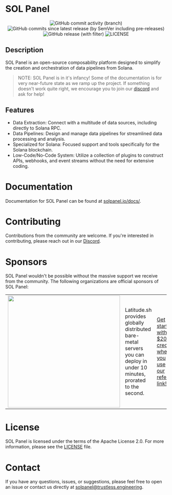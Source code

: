 # SOL Panel

<div align="center">

![GitHub commit activity (branch)](https://img.shields.io/github/commit-activity/w/trustless-engineering/sol-panel)
![GitHub commits since latest release (by SemVer including pre-releases)](https://img.shields.io/github/commits-since/trustless-engineering/sol-panel/v1.0.0-next.1/next)
![GitHub release (with filter)](https://img.shields.io/github/v/release/trustless-engineering/sol-panel?filter=v*-next.*&label=latest%20pre-release&color=%238705E4)
![LICENSE](https://img.shields.io/github/license/trustless-engineering/sol-panel?link=https%3A%2F%2Fgithub.com%2Ftrustless-engineering%2Fsol-panel%2Fblob%2Fnext%2FLICENSE)

</div>

## Description

SOL Panel is an open-source composability platform designed to simplify the creation and orchestration of data pipelines from Solana.

> NOTE: SOL Panel is in it's infancy! Some of the documentation is for very near-future state as we ramp up the project. If something doesn't work quite right, we encourage you to join our [discord](https://discord.gg/xRRKucEMzz) and ask for help!

## Features

- Data Extraction: Connect with a multitude of data sources, including directly to Solana RPC.
- Data Pipelines: Design and manage data pipelines for streamlined data processing and analysis.
- Specialized for Solana: Focused support and tools specifically for the Solana blockchain.
- Low-Code/No-Code System: Utilize a collection of plugins to construct APIs, webhooks, and event streams without the need for extensive coding.

# Documentation

Documentation for SOL Panel can be found at [solpanel.io/docs/](https://solpanel.io/docs/).

# Contributing

Contributions from the community are welcome. If you're interested in contributing, please reach out in our [Discord](https://discord.gg/xRRKucEMzz).

# Sponsors

SOL Panel wouldn't be possible without the massive support we receive from the community. The following organizations are official sponsors of SOL Panel:

<table>
  <tr>
    <td>
      <center>
         <a href="https://www.latitude.sh">
            <picture>
              <source media="(prefers-color-scheme: dark)" srcset="https://solpanel.io/img/sponsors/latitudesh-logotype-light.svg">
              <img src="https://solpanel.io/img/sponsors/latitudesh-logotype-dark.svg" width="350">
            </picture>
         </a>
      </center>
    </td>
    <td>Latitude.sh provides globally distributed bare-metal servers you can deploy in under 10 minutes, prorated to the second.</td>
    <td><a href="https://www.latitude.sh/r/F221607B">Get started with $200 credit when you use our referral link!</a></td>
  </tr>
</table>

# License

SOL Panel is licensed under the terms of the Apache License 2.0. For more information, please see the [LICENSE](LICENSE) file.

# Contact

If you have any questions, issues, or suggestions, please feel free to open an issue or contact us directly at [solpanel@trustless.engineering](mailto:solpanel@trustless.engineering).
